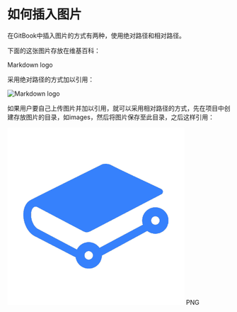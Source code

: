 # 如何插入图片
在GitBook中插入图片的方式有两种，使用绝对路径和相对路径。

下面的这张图片存放在维基百科：

Markdown logo

采用绝对路径的方式加以引用：

![Markdown logo][1]

[1]: http://upload.wikimedia.org/wikipedia/commons/thumb/4/48/Markdown-mark.svg/208px-Markdown-mark.svg.png  "Markdown logo"
如果用户要自己上传图片并加以引用，就可以采用相对路径的方式，先在项目中创建存放图片的目录，如images，然后将图片保存至此目录，之后这样引用：

![PNG](\images\gitbook.png)
PNG
